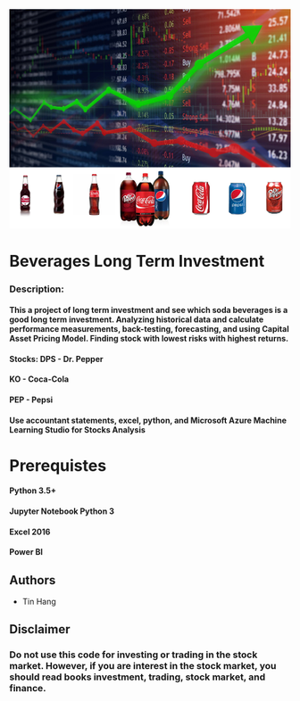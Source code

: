 <img src="Soda.PNG">

# Beverages Long Term Investment
### Description:
#### This a project of long term investment and see which soda beverages is a good long term investment. Analyzing historical data and calculate performance measurements, back-testing, forecasting, and using Capital Asset Pricing Model. Finding stock with lowest risks with highest returns.  

#### Stocks: DPS - Dr. Pepper
####        KO - Coca-Cola
####        PEP - Pepsi
        
#### Use accountant statements, excel, python, and Microsoft Azure Machine Learning Studio for Stocks Analysis


# Prerequistes
#### Python 3.5+

#### Jupyter Notebook Python 3

#### Excel 2016

#### Power BI

## Authors
* Tin Hang

## Disclaimer
### Do not use this code for investing or trading in the stock market. However, if you are interest in the stock market, you should read books investment, trading, stock market, and finance.

